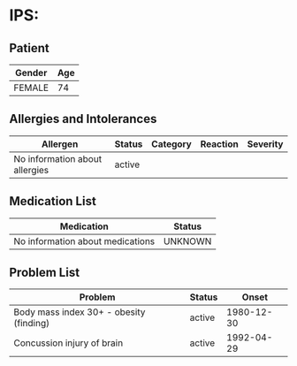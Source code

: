 # IPS:

## Patient

|Gender|Age|
|---|---|
|FEMALE|74|

## Allergies and Intolerances

|Allergen|Status|Category|Reaction|Severity|
|---|---|---|---|---|
|No information about allergies|active||||

## Medication List

|Medication|Status|
|---|---|
|No information about medications|UNKNOWN|

## Problem List

|Problem|Status|Onset|
|---|---|---|
|Body mass index 30+ - obesity (finding)|active|1980-12-30|
|Concussion injury of brain|active|1992-04-29|
